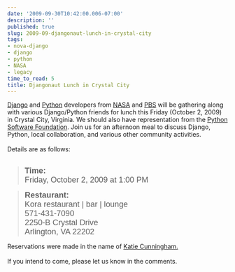 ```yaml
---
date: '2009-09-30T10:42:00.006-07:00'
description: ''
published: true
slug: 2009-09-djangonaut-lunch-in-crystal-city
tags:
- nova-django
- django
- python
- NASA
- legacy
time_to_read: 5
title: Djangonaut Lunch in Crystal City
---
```


<a href="http://djangoproject.com/">Django</a> and <a href="http://python.org/">Python</a> developers from <a href="http://www.nasa.gov/">NASA</a> and <a href="http://pbs.org/">PBS</a> will be gathering along with various Django/Python friends for lunch this Friday (October 2, 2009) in Crystal City, Virginia. We should also have representation from the <a href="http://www.python.org/psf/">Python Software Foundation</a>. Join us for an afternoon meal to discuss Django, Python, local collaboration, and various other community activities.<br /><br />Details are as follows:<br /><b></b><br /><blockquote style="font-family: arial;"><span style="font-size: 130%;"><b>Time:</b></span> <span style="font-size: 130%;"><br />Friday, October 2, 2009 at 1:00 PM<br /></span></blockquote><blockquote><div class="im"><span style="font-size: 130%;"><b style="font-family: arial;">Restaurant:</b></span><span style="font-family: arial; font-size: 130%;"><br />Kora restaurant | bar | lounge<br />571-431-7090<br />2250-B Crystal Drive<br />Arlington, VA  22202</span></div></blockquote>Reservations were made in the name of <a href="http://elephantangelchild.blogspot.com/">Katie Cunningham.</a><br /><br />If you intend to come, please let us know in the comments.